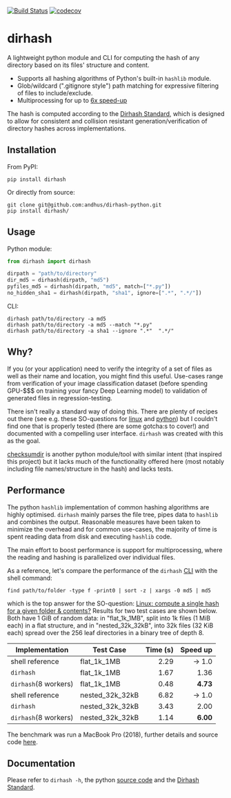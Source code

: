 [![Build Status](https://travis-ci.com/andhus/dirhash-python.svg?branch=master)](https://travis-ci.com/andhus/dirhash-python)
[![codecov](https://codecov.io/gh/andhus/dirhash-python/branch/master/graph/badge.svg)](https://codecov.io/gh/andhus/dirhash-python)

# dirhash
A lightweight python module and CLI for computing the hash of any
directory based on its files' structure and content.
- Supports all hashing algorithms of Python's built-in `hashlib` module.
- Glob/wildcard (".gitignore style") path matching for expressive filtering of files to include/exclude.
- Multiprocessing for up to [6x speed-up](#performance)

The hash is computed according to the [Dirhash Standard](https://github.com/andhus/dirhash), which is designed to allow for consistent and collision resistant generation/verification of directory hashes across implementations.

## Installation
From PyPI:
```commandline
pip install dirhash
```
Or directly from source:
```commandline
git clone git@github.com:andhus/dirhash-python.git
pip install dirhash/
```

## Usage
Python module:
```python
from dirhash import dirhash

dirpath = "path/to/directory"
dir_md5 = dirhash(dirpath, "md5")
pyfiles_md5 = dirhash(dirpath, "md5", match=["*.py"])
no_hidden_sha1 = dirhash(dirpath, "sha1", ignore=[".*", ".*/"])
```
CLI:
```commandline
dirhash path/to/directory -a md5
dirhash path/to/directory -a md5 --match "*.py"
dirhash path/to/directory -a sha1 --ignore ".*"  ".*/"
```

## Why?
If you (or your application) need to verify the integrity of a set of files as well
as their name and location, you might find this useful. Use-cases range from 
verification of your image classification dataset (before spending GPU-$$$ on 
training your fancy Deep Learning model) to validation of generated files in
regression-testing.

There isn't really a standard way of doing this. There are plenty of recipes out 
there (see e.g. these SO-questions for [linux](https://stackoverflow.com/questions/545387/linux-compute-a-single-hash-for-a-given-folder-contents)
and [python](https://stackoverflow.com/questions/24937495/how-can-i-calculate-a-hash-for-a-filesystem-directory-using-python))
but I couldn't find one that is properly tested (there are some gotcha:s to cover!) 
and documented with a compelling user interface. `dirhash` was created with this as 
the goal.

[checksumdir](https://github.com/cakepietoast/checksumdir) is another python 
module/tool with similar intent (that inspired this project) but it lacks much of the
functionality offered here (most notably including file names/structure in the hash)
and lacks tests.

## Performance
The python `hashlib` implementation of common hashing algorithms are highly
optimised. `dirhash` mainly parses the file tree, pipes data to `hashlib` and 
combines the output. Reasonable measures have been taken to minimize the overhead 
and for common use-cases, the majority of time is spent reading data from disk 
and executing `hashlib` code.

The main effort to boost performance is support for multiprocessing, where the
reading and hashing is parallelized over individual files.

As a reference, let's compare the performance of the `dirhash` [CLI](https://github.com/andhus/dirhash-python/blob/master/src/dirhash/cli.py) 
with the shell command:

`find path/to/folder -type f -print0 | sort -z | xargs -0 md5 | md5` 

which is the top answer for the SO-question: 
[Linux: compute a single hash for a given folder & contents?](https://stackoverflow.com/questions/545387/linux-compute-a-single-hash-for-a-given-folder-contents)
Results for two test cases are shown below. Both have 1 GiB of random data: in 
"flat_1k_1MB", split into 1k files (1 MiB each) in a flat structure, and in 
"nested_32k_32kB", into 32k files (32 KiB each) spread over the 256 leaf directories 
in a binary tree of depth 8.

Implementation      | Test Case       | Time (s) | Speed up
------------------- | --------------- | -------: | -------:
shell reference     | flat_1k_1MB     | 2.29     | -> 1.0
`dirhash`           | flat_1k_1MB     | 1.67     | 1.36
`dirhash`(8 workers)| flat_1k_1MB     | 0.48     | **4.73**
shell reference     | nested_32k_32kB | 6.82     | -> 1.0
`dirhash`           | nested_32k_32kB | 3.43     | 2.00
`dirhash`(8 workers)| nested_32k_32kB | 1.14     | **6.00**

The benchmark was run a MacBook Pro (2018), further details and source code [here](https://github.com/andhus/dirhash-python/tree/master/benchmark).

## Documentation
Please refer to `dirhash -h`, the python [source code](https://github.com/andhus/dirhash-python/blob/master/src/dirhash/__init__.py) and the [Dirhash Standard](https://github.com/andhus/dirhash).